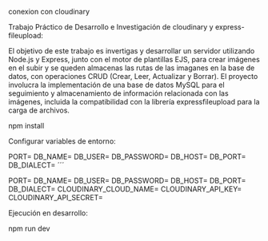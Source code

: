 conexion con cloudinary

Trabajo Práctico de Desarrollo e Investigación de cloudinary y express-fileupload:

El objetivo de este trabajo es invertigas y desarrollar un servidor utilizando Node.js y Express, junto con el motor de plantillas EJS, para crear imágenes en el subir y se queden almacenas las rutas de las imaganes en la base de datos, con operaciones CRUD (Crear, Leer, Actualizar y Borrar). El proyecto involucra la implementación de una base de datos MySQL para el seguimiento y almacenamiento de información relacionada con las imágenes, incluida la compatibilidad con la librería expressfileupload para la carga de archivos.

npm install

Configurar variables de entorno:

PORT= DB_NAME= DB_USER= DB_PASSWORD= DB_HOST= DB_PORT= DB_DIALECT= ´´´

PORT=
DB_NAME=
DB_USER=
DB_PASSWORD=
DB_HOST=
DB_PORT=
DB_DIALECT=
CLOUDINARY_CLOUD_NAME=
CLOUDINARY_API_KEY=
CLOUDINARY_API_SECRET=

Ejecución en desarrollo:

npm run dev